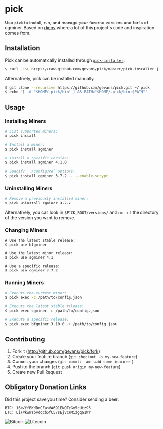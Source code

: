 # pick

Use `pick` to install, run, and manage your favorite versions and forks of
cgminer. Based on [rbenv](https://github.com/sstephenson/rbenv) where a lot of
this project's code and inspiration comes from.

## Installation

Pick can be automatically installed through
[`pick-installer`](https://github.com/gevans/pick/blob/master/pick-installer):

```sh
$ curl -sSL https://raw.github.com/gevans/pick/master/pick-installer | bash
```

Alternatively, pick can be installed manually:

```sh
$ git clone --recursive https://github.com/gevans/pick.git ~/.pick
$ echo '[ -d "$HOME/.pick/bin" ] && PATH="$HOME/.pick/bin:$PATH"'
```

## Usage

### Installing Miners

```sh
# List supported miners:
$ pick install

# Install a miner:
$ pick install sgminer

# Install a specific version:
$ pick install sgminer 4.1.0

# Specify `./configure` options:
$ pick install cgminer 3.7.2 -- --enable-scrypt
```

### Uninstalling Miners

```sh
# Remove a previously installed miner:
$ pick uninstall cgminer-3.7.2
```

Alternatively, you can look in `$PICK_ROOT/versions/` and `rm -rf` the directory
of the version you want to remove.

### Changing Miners

```
# Use the latest stable release:
$ pick use bfgminer

# Use the latest minor release:
$ pick use sgminer 4.1

# Use a specific release:
$ pick use cgminer 3.7.2
```

### Running Miners

```sh
# Execute the current miner:
$ pick exec -c /path/to/config.json

# Execute the latest stable release:
$ pick exec cgminer -c /path/to/config.json

# Execute a specific release:
$ pick exec bfgminer 3.10.0 -c /path/to/config.json
```

## Contributing

1. Fork it (http://github.com/gevans/pick/fork)
2. Create your feature branch (`git checkout -b my-new-feature`)
3. Commit your changes (`git commit -am 'Add some feature'`)
4. Push to the branch (`git push origin my-new-feature`)
5. Create new Pull Request

## Obligatory Donation Links

Did this project save you time? Consider sending a beer:

```
BTC: 16eVffBKdDnCFahVA691ENQTyGy5cUtz95
LTC: LiFWkwWzbvdqcb6fC57sEjvCHMizgqG1Wr
```

![Bitcoin](http://i.imgur.com/JupFQXS.png)
![Litecoin](http://i.imgur.com/1eGvltd.png)
